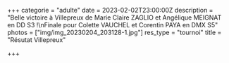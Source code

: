 +++
categorie = "adulte"
date = 2023-02-02T23:00:00Z
description = "Belle victoire à Villepreux de Marie Claire ZAGLIO et Angélique MEIGNAT en DD S3 !\nFinale pour Colette VAUCHEL et Corentin PAYA en DMX S5"
photos = ["img/img_20230204_203128-1.jpg"]
res_type = "tournoi"
title = "Résutat Villepreux"

+++
